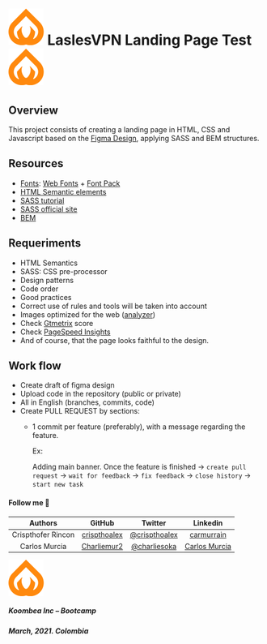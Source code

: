 # ![](./image/fav-icon.svg) LaslesVPN Landing Page Test ![](./image/fav-icon.svg)

## **Overview**
This project consists of creating a landing page in HTML, CSS and Javascript based on the [Figma Design](https://www.figma.com/file/FBKj7FLMIVLBuBoAj8alwP/LaslesVPN-Test?node-id=0%3A1), applying SASS and BEM structures.

## **Resources**
* [Fonts](https://css-tricks.com/snippets/css/using-font-face/): [Web Fonts](https://drive.google.com/file/d/1xfE30WF5E-1YuJJ9owwn6E9PIXadzYSv/view?usp=sharing) + [Font Pack](https://drive.google.com/file/d/1lp7MfoELwJRJwffcl_50_3LA2o3_D6Ac/view?usp=sharing)
* [HTML Semantic elements](https://www.w3schools.com/html/html5_semantic_elements.asp)
* [SASS tutorial](https://www.w3schools.com/sass/)
* [SASS official site](https://sass-lang.com/install)
* [BEM](http://getbem.com/introduction/)
<!-- * [Trello board](https://trello.com/invite/b/7EcORoHK/e3ee7044900b69a7fa72acd60616623d/training-bootcamp) -->

## **Requeriments**
* HTML Semantics
* SASS: CSS pre-processor
* Design patterns
* Code order
* Good practices
* Correct use of rules and tools will be taken into account
* Images optimized for the web ([analyzer](https://tinyjpg.com/analyzer))
* Check [Gtmetrix](https://gtmetrix.com/) score
* Check [PageSpeed Insights](https://developers.google.com/speed/pagespeed/insights/)
* And of course, that the page looks faithful to the design.


## **Work flow**
* Create draft of figma design
* Upload code in the repository (public or private)
* All in English (branches, commits, code)
* Create PULL REQUEST by sections:
    * 1 commit per feature (preferably), with a message regarding the feature.

        Ex: 
        
        Adding main banner. Once the feature is finished -> `create pull request` -> ``wait for feedback`` -> ``fix feedback`` -> ``close history`` -> ``start new task``


#### **Follow me** 💬

| **Authors** | **GitHub** | **Twitter** | **Linkedin** |
| :---: | :---: | :---: | :---: |
| Crispthofer Rincon | [crispthoalex](https://github.com/crispthoalex) | [@crispthoalex](https://twitter.com/crispthoalex) | [carmurrain](https://www.linkedin.com/in/carmurrain) |
| Carlos Murcia | [Charliemur2](https://github.com/Charliemur2) | [@charliesoka](https://twitter.com/charliesoka) | [Carlos Murcia](https://www.linkedin.com/in/carlos-andres-murcia-munoz/) |

<div style="background:white; width:max-content;">
<a href="https://laslesvpn-landing.netlify.app/"><img src="./image/fav-icon.svg" align="middle" width="auto"></a>
</div>

##### Koombea Inc – Bootcamp
##### March, 2021. Colombia
